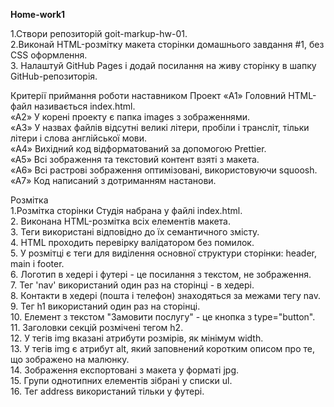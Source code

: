 <b>Home-work1</b>

1.Створи репозиторій goit-markup-hw-01.<br>
2.Виконай HTML-розмітку макета сторінки домашнього завдання #1, без CSS оформлення.<br>
3. Налаштуй GitHub Pages і додай посилання на живу сторінку в шапку GitHub-репозиторія.<br>

Критерії приймання роботи наставником
Проект
«A1» Головний HTML-файл називається index.html.<br>
«A2» У корені проекту є папка images з зображеннями.<br>
«A3» У назвах файлів відсутні великі літери, пробіли і трансліт, тільки літери і слова англійської мови.<br>
«A4» Вихідний код відформатований за допомогою Prettier.<br>
«A5» Всі зображення та текстовий контент взяті з макета.<br>
«A6» Всі растрові зображення оптимізовані, використовуючи squoosh.<br>
«A7» Код написаний з дотриманням настанови.<br>

Розмітка <br>
1.Розмітка сторінки Студія набрана у файлі index.html.<br>
2. Виконана HTML-розмітка всіх елементів макета.<br>
3. Теги використані відповідно до їх семантичного змісту.<br>
4. HTML проходить перевірку валідатором без помилок.<br>
5. У розмітці є теги для виділення основної структури сторінки: header, main і footer.<br>
6. Логотип в хедері і футері - це посилання з текстом, не зображення.<br>
7. Тег 'nav' використаний один раз на сторінці - в хедері.<br>
8. Контакти в хедері (пошта і телефон) знаходяться за межами тегу nav. <br>
9. Тег h1 використаний один раз на сторінці.<br>
10. Елемент з текстом "Замовити послугу" - це кнопка з type="button".<br>
11. Заголовки секцій розмічені тегом h2.<br>
12. У тегів img вказані атрибути розмірів, як мінімум width.<br>
13. У тегів img є атрибут alt, який заповнений коротким описом про те, що зображено на малюнку.<br>
14. Зображення експортовані з макета у форматі jpg.<br>
15. Групи однотипних елементів зібрані у списки ul.<br>
16. Тег address використаний тільки у футері.<br>
